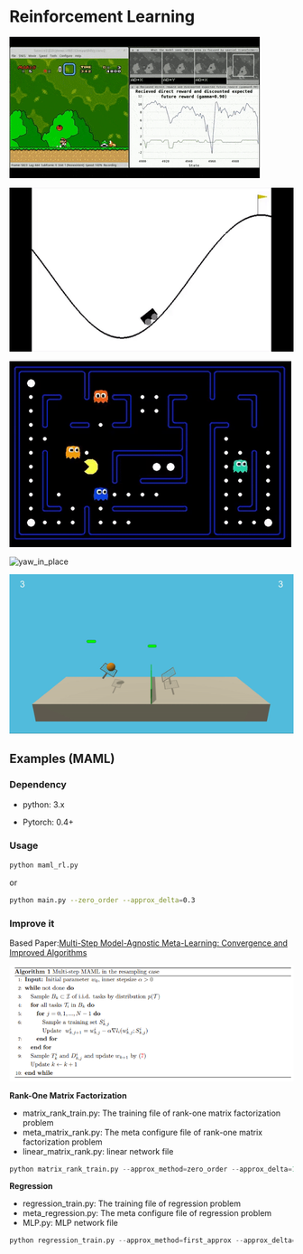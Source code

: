 
# Reinforcement Learning



![AmazingDelectableFrenchbulldog-max-1mb](AmazingDelectableFrenchbulldog-max-1mb.gif)

![ChubbyConventionalBrontosaurus-size_restricted](ChubbyConventionalBrontosaurus-size_restricted.gif)

![IncomparableWebbedHen-size_restricted](IncomparableWebbedHen-size_restricted.gif)

![yaw_in_place](yaw_in_place.gif)



![featured](featured.gif)





## Examples (MAML)



### Dependency

- python: 3.x

- Pytorch: 0.4+

  

### Usage



```bash
python maml_rl.py
```

or 

```bash
python main.py --zero_order --approx_delta=0.3
```



### Improve it

Based Paper:[Multi-Step Model-Agnostic Meta-Learning: Convergence and Improved Algorithms](https://arxiv.org/pdf/2002.07836v1.pdf)

![1667717075389](1667717075389.png)

**Rank-One Matrix Factorization**

- matrix_rank_train.py: The training file of rank-one matrix factorization problem
- meta_matrix_rank.py: The meta configure file of rank-one matrix factorization problem
- linear_matrix_rank.py: linear network file

```python
python matrix_rank_train.py --approx_method=zero_order --approx_delta=1e-4
```



**Regression**

- regression_train.py: The training file of regression problem
- meta_regression.py: The meta configure file of regression problem
- MLP.py: MLP network file

```python
python regression_train.py --approx_method=first_approx --approx_delta=1e-7
```
